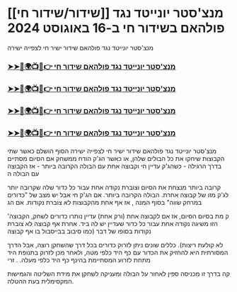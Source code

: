 #  [[שידור/שידור חי]] מנצ'סטר יונייטד נגד פולהאם בשידור חי ב-16 באוגוסט 2024

מנצ'סטר יונייטד נגד פולהאם שידור ישיר חי לצפייה ישירה

<h3><a href="https://cutt.ly/zev9E4Mr">➤➤🔴🌍📺📱👉 מנצ'סטר יונייטד נגד פולהאם שידור חי</a></h3>

<h3><a href="https://cutt.ly/zev9E4Mr">➤➤🔴🌍📺📱👉 מנצ'סטר יונייטד נגד פולהאם שידור חי</a></h3>

<h3><a href="https://cutt.ly/zev9E4Mr">➤➤🔴🌍📺📱👉 מנצ'סטר יונייטד נגד פולהאם שידור חי</a></h3>

<h3><a href="https://cutt.ly/zev9E4Mr">➤➤🔴🌍📺📱👉 מנצ'סטר יונייטד נגד פולהאם שידור חי</a></h3>

מנצ'סטר יונייטד נגד פולהאם שידור ישיר חי לצפייה ישירה הסוף הושלם כאשר שתי הקבוצות שיחקו את כל הבולים שלהן, או כאשר הג'ק הודח ממשחק אם הסיום מסתיים בדרך הרגילה - כשהג'ק עדיין חי וקבוצה אחת עם הבולה הקרובה ביותר - אז הקבוצה עם הבולה ה

קרובה ביותר מנצחת את הסיום וצוברת נקודה אחת עבור כל כדור שלה שקרובה יותר לג'ק מזו של קבוצה אחרת. הבולה הקרובה ביותר. אם הג'ק חי אבל יש מצב של "כדורים במרחק שווה" בסוף המנה , אז אף אחת מהקבוצות לא צוברת נקודות. אם הג

'ק מת בסיום הסיום, אז אם לקבוצה אחת (ורק אחת) עדיין נותרו כדורים לשחק, הקבוצה הזו משיגה נקודה אחת עבור כל כדור שעדיין יש לה ביד. אחרת אף קבוצה לא צוברת נקודות בסופו של דבר (כמו סיבוב בבייסבול בו אף קבוצה

לא קולעת ריצות). כללים שונים ניתן לזרוק כדורים בכל דרך שהשחקן רוצה, אבל הדרך המסורתית היא להחזיק את הכדור עם כף היד כלפי מטה, ולאחר מכן לזרוק בתנופת היד מתחת לזרוע המסתיימת בהינף כף היד כלפי מעלה. . זרי

קה בדרך זו מכניסה ספין לאחור על הבולה ומעניקה לשחקן את מידת השליטה והגמישות המקסימלית בעת ההטלה.​
